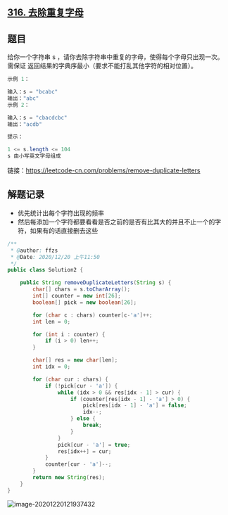 ## [316. 去除重复字母](https://leetcode-cn.com/problems/remove-duplicate-letters/)

## 题目

给你一个字符串 s ，请你去除字符串中重复的字母，使得每个字母只出现一次。需保证 返回结果的字典序最小（要求不能打乱其他字符的相对位置）。

```java
示例 1：

输入：s = "bcabc"
输出："abc"
示例 2：

输入：s = "cbacdcbc"
输出："acdb"
```



```java
提示：

1 <= s.length <= 104
s 由小写英文字母组成
```


链接：https://leetcode-cn.com/problems/remove-duplicate-letters

## 解题记录

+ 优先统计出每个字符出现的频率
+ 然后每添加一个字符都要看看是否之前的是否有比其大的并且不止一个的字符，如果有的话直接删去这些

```java
/**
 * @author: ffzs
 * @Date: 2020/12/20 上午11:50
 */
public class Solution2 {

    public String removeDuplicateLetters(String s) {
        char[] chars = s.toCharArray();
        int[] counter = new int[26];
        boolean[] pick = new boolean[26];

        for (char c : chars) counter[c-'a']++;
        int len = 0;

        for (int i : counter) {
            if (i > 0) len++;
        }

        char[] res = new char[len];
        int idx = 0;

        for (char cur : chars) {
            if (!pick[cur - 'a']) {
                while (idx > 0 && res[idx - 1] > cur) {
                    if (counter[res[idx - 1] - 'a'] > 0) {
                        pick[res[idx - 1] - 'a'] = false;
                        idx--;
                    } else {
                        break;
                    }
                }
                pick[cur - 'a'] = true;
                res[idx++] = cur;
            }
            counter[cur - 'a']--;
        }
        return new String(res);
    }
}
```

![image-20201220121937432](https://gitee.com/ffzs/picture_go/raw/master/img/image-20201220121937432.png)